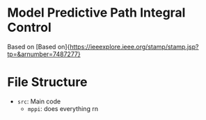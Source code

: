 # Model Predictive Path Integral Control
Based on [Based on]{https://ieeexplore.ieee.org/stamp/stamp.jsp?tp=&arnumber=7487277}

# File Structure
- `src`: Main code
  - `mppi`: does everything rn

